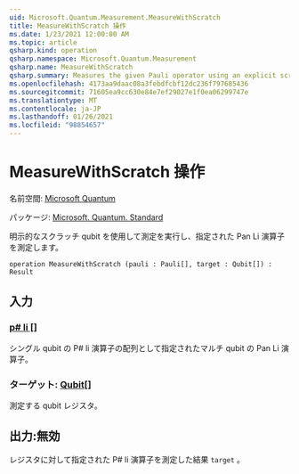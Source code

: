 ```yaml
---
uid: Microsoft.Quantum.Measurement.MeasureWithScratch
title: MeasureWithScratch 操作
ms.date: 1/23/2021 12:00:00 AM
ms.topic: article
qsharp.kind: operation
qsharp.namespace: Microsoft.Quantum.Measurement
qsharp.name: MeasureWithScratch
qsharp.summary: Measures the given Pauli operator using an explicit scratch qubit to perform the measurement.
ms.openlocfilehash: 4173aa9daac08a3febdfcbf12dc236f797685436
ms.sourcegitcommit: 71605ea9cc630e84e7ef29027e1f0ea06299747e
ms.translationtype: MT
ms.contentlocale: ja-JP
ms.lasthandoff: 01/26/2021
ms.locfileid: "98854657"
---
```

# <a name="measurewithscratch-operation"></a>MeasureWithScratch 操作

名前空間: [Microsoft Quantum](xref:Microsoft.Quantum.Measurement)

パッケージ: [Microsoft. Quantum. Standard](https://nuget.org/packages/Microsoft.Quantum.Standard)


明示的なスクラッチ qubit を使用して測定を実行し、指定された Pan Li 演算子を測定します。

```qsharp
operation MeasureWithScratch (pauli : Pauli[], target : Qubit[]) : Result
```


## <a name="input"></a>入力

### <a name="pauli--pauli"></a>[p# li []](xref:microsoft.quantum.lang-ref.pauli)

シングル qubit の P# li 演算子の配列として指定されたマルチ qubit の Pan Li 演算子。


### <a name="target--qubit"></a>ターゲット: [Qubit](xref:microsoft.quantum.lang-ref.qubit)[]

測定する qubit レジスタ。



## <a name="output--__invalidresult__"></a>出力:__無効 <Result>__

レジスタに対して指定された P# li 演算子を測定した結果 `target` 。